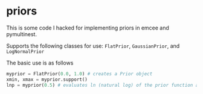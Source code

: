 # priors
This is some code I hacked for implementing priors in emcee and pymultinest.

Supports the following classes for use: `FlatPrior`, `GaussianPrior`, and `LogNormalPrior`

The basic use is as follows

```python
myprior = FlatPrior(0.0, 1.0) # creates a Prior object
xmin, xmax = myprior.support()
lnp = myprior(0.5) # evaluates ln (natural log) of the prior function at the requested point
```
